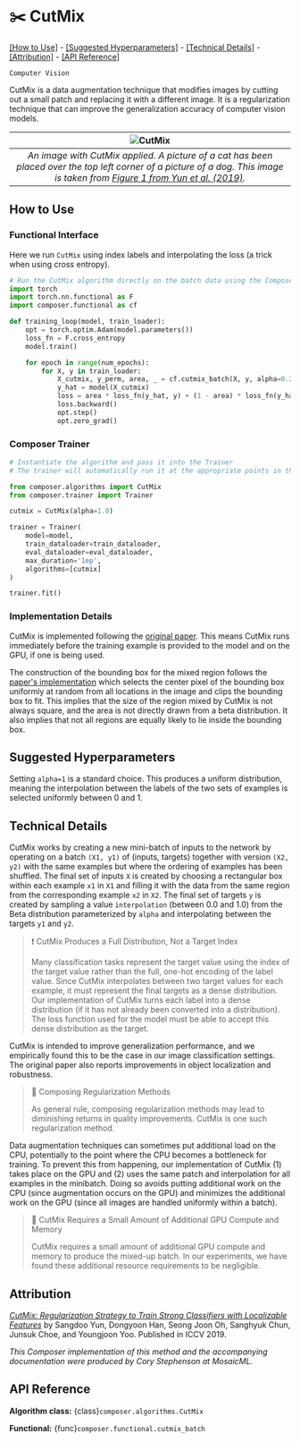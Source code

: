 # ✂️ CutMix

[\[How to Use\]](#how-to-use) - [\[Suggested Hyperparameters\]](#suggested-hyperparameters) - [\[Technical Details\]](#technical-details) - [\[Attribution\]](#attribution) - [\[API Reference\]](#api-reference)

`Computer Vision`

CutMix is a data augmentation technique that modifies images by cutting out a small patch and replacing it with a different image.
It is a regularization technique that can improve the generalization accuracy of computer
vision models.

| ![CutMix](../_images/cutmix.png) |
|:--:
|*An image with CutMix applied. A picture of a cat has been placed over the top left corner of a picture of a dog. This image is taken from [Figure 1 from Yun et al. (2019)](https://arxiv.org/abs/1905.04899).*|

## How to Use

### Functional Interface

Here we run `CutMix` using index labels and interpolating the loss (a trick when using cross entropy).
```python
# Run the CutMix algorithm directly on the batch data using the Composer functional API
import torch
import torch.nn.functional as F
import composer.functional as cf

def training_loop(model, train_loader):
    opt = torch.optim.Adam(model.parameters())
    loss_fn = F.cross_entropy
    model.train()

    for epoch in range(num_epochs):
        for X, y in train_loader:
            X_cutmix, y_perm, area, _ = cf.cutmix_batch(X, y, alpha=0.2)
            y_hat = model(X_cutmix)
            loss = area * loss_fn(y_hat, y) + (1 - area) * loss_fn(y_hat, y_perm)
            loss.backward()
            opt.step()
            opt.zero_grad()
```

### Composer Trainer

<!--
```python
from torch.utils.data import DataLoader
from tests.common import RandomClassificationDataset, SimpleModel

model = SimpleModel()
train_dataloader = DataLoader(RandomClassificationDataset())
eval_dataloader = DataLoader(RandomClassificationDataset())
```
-->
<!--pytest-codeblocks:cont-->
```python
# Instantiate the algorithm and pass it into the Trainer
# The trainer will automatically run it at the appropriate points in the training loop

from composer.algorithms import CutMix
from composer.trainer import Trainer

cutmix = CutMix(alpha=1.0)

trainer = Trainer(
    model=model,
    train_dataloader=train_dataloader,
    eval_dataloader=eval_dataloader,
    max_duration='1ep',
    algorithms=[cutmix]
)

trainer.fit()
```

### Implementation Details

CutMix is implemented following the [original paper](https://arxiv.org/abs/1905.04899). This means CutMix runs immediately before the training example is provided to the model and on the GPU, if one is being used.

The construction of the bounding box for the mixed region follows the [paper's implementation](https://github.com/clovaai/CutMix-PyTorch) which selects the center pixel of the bounding box uniformly at random from all locations in the image and clips the bounding box to fit. This implies that the size of the region mixed by CutMix is not always square, and the area is not directly drawn from a beta distribution. It also implies that not all regions are equally likely to lie inside the bounding box.

## Suggested Hyperparameters

Setting `alpha=1` is a standard choice. This produces a uniform distribution, meaning the interpolation between the labels of the two sets of examples is selected uniformly between 0 and 1.

## Technical Details

CutMix works by creating a new mini-batch of inputs to the network by operating on a batch `(X1, y1)` of (inputs, targets) together with version `(X2, y2)` with the same examples but where the ordering of examples has been shuffled.
The final set of inputs `X` is created by choosing a rectangular box within each example `x1` in `X1` and filling it with the data from the same region from the corresponding example `x2` in `X2`.
The final set of targets `y` is created by sampling a value `interpolation` (between 0.0 and 1.0) from the Beta distribution parameterized by `alpha` and interpolating between the targets `y1` and `y2`.


> ❗ CutMix Produces a Full Distribution, Not a Target Index
>
> Many classification tasks represent the target value using the index of the target value rather than the full, one-hot encoding of the label value.
> Since CutMix interpolates between two target values for each example, it must represent the final targets as a dense distribution.
> Our implementation of CutMix turns each label into a dense distribution (if it has not already been converted into a distribution).
> The loss function used for the model must be able to accept this dense distribution as the target.

CutMix is intended to improve generalization performance, and we empirically found this to be the case in our image classification settings. The original paper also reports improvements in object localization and robustness.


> 🚧 Composing Regularization Methods
>
> As general rule, composing regularization methods may lead to diminishing returns in quality improvements. CutMix is one such regularization method.

Data augmentation techniques can sometimes put additional load on the CPU, potentially to the point where the CPU becomes a bottleneck for training.
To prevent this from happening, our implementation of CutMix (1) takes place on the GPU and (2) uses the same patch and interpolation for all examples in the minibatch.
Doing so avoids putting additional work on the CPU (since augmentation occurs on the GPU) and minimizes the additional work on the GPU (since all images are handled uniformly within a batch).

> 🚧 CutMix Requires a Small Amount of Additional GPU Compute and Memory
>
> CutMix requires a small amount of additional GPU compute and memory to produce the mixed-up batch.
> In our experiments, we have found these additional resource requirements to be negligible.

## Attribution

[*CutMix: Regularization Strategy to Train Strong Classifiers with Localizable Features*](https://arxiv.org/abs/1905.04899) by Sangdoo Yun, Dongyoon Han, Seong Joon Oh, Sanghyuk Chun, Junsuk Choe, and Youngjoon Yoo. Published in ICCV 2019.

*This Composer implementation of this method and the accompanying documentation were produced by Cory Stephenson at MosaicML.*

## API Reference

**Algorithm class:** {class}`composer.algorithms.CutMix`

**Functional:** {func}`composer.functional.cutmix_batch`
